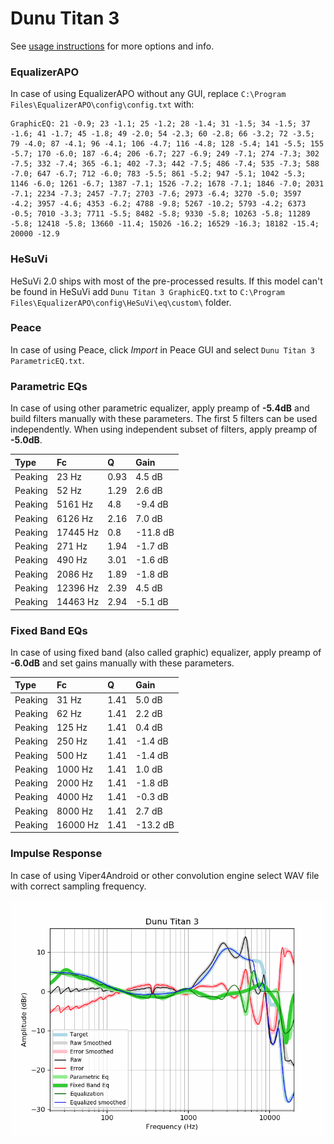 # Dunu Titan 3
See [usage instructions](https://github.com/jaakkopasanen/AutoEq#usage) for more options and info.

### EqualizerAPO
In case of using EqualizerAPO without any GUI, replace `C:\Program Files\EqualizerAPO\config\config.txt`
with:
```
GraphicEQ: 21 -0.9; 23 -1.1; 25 -1.2; 28 -1.4; 31 -1.5; 34 -1.5; 37 -1.6; 41 -1.7; 45 -1.8; 49 -2.0; 54 -2.3; 60 -2.8; 66 -3.2; 72 -3.5; 79 -4.0; 87 -4.1; 96 -4.1; 106 -4.7; 116 -4.8; 128 -5.4; 141 -5.5; 155 -5.7; 170 -6.0; 187 -6.4; 206 -6.7; 227 -6.9; 249 -7.1; 274 -7.3; 302 -7.5; 332 -7.4; 365 -6.1; 402 -7.3; 442 -7.5; 486 -7.4; 535 -7.3; 588 -7.0; 647 -6.7; 712 -6.0; 783 -5.5; 861 -5.2; 947 -5.1; 1042 -5.3; 1146 -6.0; 1261 -6.7; 1387 -7.1; 1526 -7.2; 1678 -7.1; 1846 -7.0; 2031 -7.1; 2234 -7.3; 2457 -7.7; 2703 -7.6; 2973 -6.4; 3270 -5.0; 3597 -4.2; 3957 -4.6; 4353 -6.2; 4788 -9.8; 5267 -10.2; 5793 -4.2; 6373 -0.5; 7010 -3.3; 7711 -5.5; 8482 -5.8; 9330 -5.8; 10263 -5.8; 11289 -5.8; 12418 -5.8; 13660 -11.4; 15026 -16.2; 16529 -16.3; 18182 -15.4; 20000 -12.9
```

### HeSuVi
HeSuVi 2.0 ships with most of the pre-processed results. If this model can't be found in HeSuVi add
`Dunu Titan 3 GraphicEQ.txt` to `C:\Program Files\EqualizerAPO\config\HeSuVi\eq\custom\` folder.

### Peace
In case of using Peace, click *Import* in Peace GUI and select `Dunu Titan 3 ParametricEQ.txt`.

### Parametric EQs
In case of using other parametric equalizer, apply preamp of **-5.4dB** and build filters manually
with these parameters. The first 5 filters can be used independently.
When using independent subset of filters, apply preamp of **-5.0dB**.

| Type    | Fc       |    Q | Gain     |
|:--------|:---------|:-----|:---------|
| Peaking | 23 Hz    | 0.93 | 4.5 dB   |
| Peaking | 52 Hz    | 1.29 | 2.6 dB   |
| Peaking | 5161 Hz  | 4.8  | -9.4 dB  |
| Peaking | 6126 Hz  | 2.16 | 7.0 dB   |
| Peaking | 17445 Hz | 0.8  | -11.8 dB |
| Peaking | 271 Hz   | 1.94 | -1.7 dB  |
| Peaking | 490 Hz   | 3.01 | -1.6 dB  |
| Peaking | 2086 Hz  | 1.89 | -1.8 dB  |
| Peaking | 12396 Hz | 2.39 | 4.5 dB   |
| Peaking | 14463 Hz | 2.94 | -5.1 dB  |

### Fixed Band EQs
In case of using fixed band (also called graphic) equalizer, apply preamp of **-6.0dB** and set
gains manually with these parameters.

| Type    | Fc       |    Q | Gain     |
|:--------|:---------|:-----|:---------|
| Peaking | 31 Hz    | 1.41 | 5.0 dB   |
| Peaking | 62 Hz    | 1.41 | 2.2 dB   |
| Peaking | 125 Hz   | 1.41 | 0.4 dB   |
| Peaking | 250 Hz   | 1.41 | -1.4 dB  |
| Peaking | 500 Hz   | 1.41 | -1.4 dB  |
| Peaking | 1000 Hz  | 1.41 | 1.0 dB   |
| Peaking | 2000 Hz  | 1.41 | -1.8 dB  |
| Peaking | 4000 Hz  | 1.41 | -0.3 dB  |
| Peaking | 8000 Hz  | 1.41 | 2.7 dB   |
| Peaking | 16000 Hz | 1.41 | -13.2 dB |

### Impulse Response
In case of using Viper4Android or other convolution engine select WAV file with correct sampling frequency.

![](https://raw.githubusercontent.com/jaakkopasanen/AutoEq/master/results/oratory1990/harman_in-ear_2017-1/Dunu%20Titan%203/Dunu%20Titan%203.png)